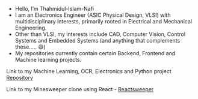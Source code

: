 - Hello, I’m Thahmidul-Islam-Nafi
- I am an Electronics Engineer (ASIC Physical Design, VLSI) with multidisciplinary interests, primarily rooted in Electrical and Mechanical Engineering.
- Other than VLSI, my interests include CAD, Computer Vision, Control Systems and Embedded Systems (and anything that complements these..... 😅) 
- My repositories currently contain certain Backend, Frontend and Machine learning projects.

Link to my Machine Learning, OCR, Electronics and Python project [Repository](https://github.com/Thahmidul-Islam-Nafi/Project-Repo) 

Link to my Minesweeper clone using React - [Reactsweeper](https://react-sweeper-non.onrender.com)

<!---
Thahmidul-Islam-Nafi/Thahmidul-Islam-Nafi is a ✨ special ✨ repository because its `README.md` (this file) appears on your GitHub profile.
You can click the Preview link to take a look at your changes.
--->
